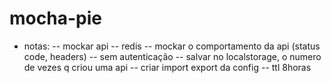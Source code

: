 # mocha-pie

- notas:
-- mockar api
-- redis
-- mockar o comportamento da api (status code, headers)
-- sem autenticação
-- salvar no localstorage, o numero de vezes q criou uma api
-- criar import export da config 
-- ttl 8horas
